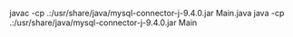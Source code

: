 javac -cp .:/usr/share/java/mysql-connector-j-9.4.0.jar Main.java 
java -cp .:/usr/share/java/mysql-connector-j-9.4.0.jar Main